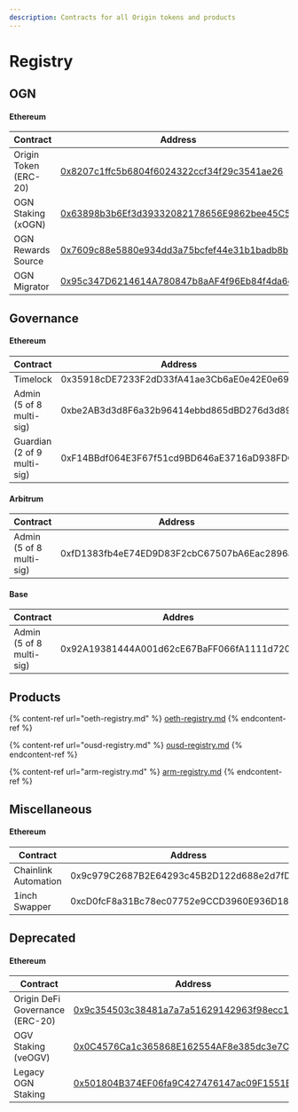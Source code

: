 ```yaml
---
description: Contracts for all Origin tokens and products
---
```


# Registry

## OGN

#### Ethereum

<table><thead><tr><th width="228">Contract</th><th width="437">Address</th><th>ENS</th></tr></thead><tbody><tr><td>Origin Token (ERC-20)</td><td><a href="https://etherscan.io/address/0x8207c1ffc5b6804f6024322ccf34f29c3541ae26">0x8207c1ffc5b6804f6024322ccf34f29c3541ae26</a></td><td><a href="https://etherscan.io/name-lookup-search?id=ogn.eth">ogn.eth</a></td></tr><tr><td>OGN Staking (xOGN)</td><td><a href="https://etherscan.io/address/0x63898b3b6ef3d39332082178656e9862bee45c57#code">0x63898b3b6Ef3d39332082178656E9862bee45C57</a></td><td></td></tr><tr><td>OGN Rewards Source</td><td><a href="https://etherscan.io/address/0x7609c88e5880e934dd3a75bcfef44e31b1badb8b#code">0x7609c88e5880e934dd3a75bcfef44e31b1badb8b</a></td><td></td></tr><tr><td>OGN Migrator</td><td><a href="https://etherscan.io/address/0x95c347d6214614a780847b8aaf4f96eb84f4da6d#code">0x95c347D6214614A780847b8aAF4f96Eb84f4da6d</a></td><td></td></tr></tbody></table>

## Governance

#### Ethereum

<table><thead><tr><th width="250">Contract</th><th>Address</th></tr></thead><tbody><tr><td>Timelock</td><td>0x35918cDE7233F2dD33fA41ae3Cb6aE0e42E0e69F</td></tr><tr><td>Admin (5 of 8 multi-sig)</td><td>0xbe2AB3d3d8F6a32b96414ebbd865dBD276d3d899</td></tr><tr><td>Guardian (2 of 9 multi-sig)</td><td>0xF14BBdf064E3F67f51cd9BD646aE3716aD938FDC</td></tr></tbody></table>

#### Arbitrum

<table><thead><tr><th width="252">Contract</th><th>Address</th></tr></thead><tbody><tr><td>Admin (5 of 8 multi-sig)</td><td>0xfD1383fb4eE74ED9D83F2cbC67507bA6Eac2896a</td></tr></tbody></table>

#### Base

<table><thead><tr><th width="252">Contract</th><th>Addres</th></tr></thead><tbody><tr><td>Admin (5 of 8 multi-sig)</td><td>0x92A19381444A001d62cE67BaFF066fA1111d7202</td></tr></tbody></table>

## Products

{% content-ref url="oeth-registry.md" %}
[oeth-registry.md](oeth-registry.md)
{% endcontent-ref %}

{% content-ref url="ousd-registry.md" %}
[ousd-registry.md](ousd-registry.md)
{% endcontent-ref %}

{% content-ref url="arm-registry.md" %}
[arm-registry.md](arm-registry.md)
{% endcontent-ref %}

## Miscellaneous

#### Ethereum

<table><thead><tr><th width="227">Contract</th><th>Address</th></tr></thead><tbody><tr><td>Chainlink Automation</td><td>0x9c979C2687B2E64293c45B2D122d688e2d7fD8ec</td></tr><tr><td>1inch Swapper</td><td>0xcD0fcF8a31Bc78ec07752e9CCD3960E936D18366</td></tr></tbody></table>

## Deprecated

#### Ethereum

<table><thead><tr><th width="222">Contract</th><th width="420">Address</th><th>ENS</th></tr></thead><tbody><tr><td>Origin DeFi Governance (ERC-20)</td><td><a href="https://etherscan.io/address/0x9c354503c38481a7a7a51629142963f98ecc12d0#code">0x9c354503c38481a7a7a51629142963f98ecc12d0</a></td><td><a href="https://etherscan.io/name-lookup-search?id=ogv.eth">ogv.eth</a></td></tr><tr><td>OGV Staking (veOGV)</td><td><a href="https://etherscan.io/address/0x0c4576ca1c365868e162554af8e385dc3e7c66d9#code">0x0C4576Ca1c365868E162554AF8e385dc3e7C66D9</a></td><td><a href="https://etherscan.io/name-lookup-search?id=veogv.eth">veogv.eth</a></td></tr><tr><td>Legacy OGN Staking</td><td><a href="https://etherscan.io/address/0x501804b374ef06fa9c427476147ac09f1551b9a0#code">0x501804B374EF06fa9C427476147ac09F1551B9A0</a></td><td></td></tr></tbody></table>
